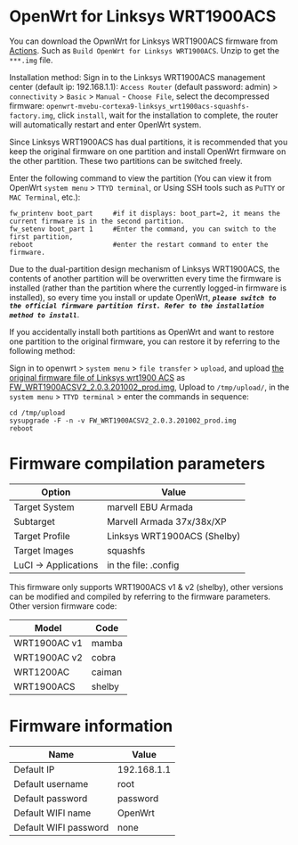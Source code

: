 # OpenWrt for Linksys WRT1900ACS


You can download the OpwnWrt for Linksys WRT1900ACS firmware from [Actions](https://github.com/ophub/op/actions). Such as ` Build OpenWrt for Linksys WRT1900ACS `. Unzip to get the `***.img` file.

Installation method: Sign in to the Linksys WRT1900ACS management center (default ip: 192.168.1.1): `Access Router` (default password: admin) > `connectivity` > `Basic` > `Manual` - `Choose File`, select the decompressed firmware: `openwrt-mvebu-cortexa9-linksys_wrt1900acs-squashfs-factory.img`, click `install`, wait for the installation to complete, the router will automatically restart and enter OpenWrt system.

Since Linksys WRT1900ACS has dual partitions, it is recommended that you keep the original firmware on one partition and install OpenWrt firmware on the other partition. These two partitions can be switched freely.

Enter the following command to view the partition (You can view it from OpenWrt `system menu` > `TTYD terminal`, or Using SSH tools such as `PuTTY` or `MAC Terminal`, etc.): 
```shell script
fw_printenv boot_part     #if it displays: boot_part=2, it means the current firmware is in the second partition. 
fw_setenv boot_part 1     #Enter the command, you can switch to the first partition,  
reboot                    #enter the restart command to enter the firmware.
````

Due to the dual-partition design mechanism of Linksys WRT1900ACS, the contents of another partition will be overwritten every time the firmware is installed (rather than the partition where the currently logged-in firmware is installed), so every time you install or update OpenWrt, ***` please switch to the official firmware partition first. Refer to the installation method to install `***.

If you accidentally install both partitions as OpenWrt and want to restore one partition to the original firmware, you can restore it by referring to the following method:

Sign in to openwrt > `system menu` > `file transfer` > `upload`, and upload [the original firmware file of Linksys wrt1900 ACS](https://www.linksys.com/us/support-article?articleNum=165487) as [FW_WRT1900ACSV2_2.0.3.201002_prod.img](https://downloads.linksys.com/support/assets/firmware/FW_WRT1900ACSV2_2.0.3.201002_prod.img), 
Upload to `/tmp/upload/`, in the `system menu` > `TTYD terminal` > enter the commands in sequence:
```shell script
cd /tmp/upload
sysupgrade -F -n -v FW_WRT1900ACSV2_2.0.3.201002_prod.img
reboot
````


# Firmware compilation parameters

| Option | Value |
| ---- | ---- |
| Target System | marvell EBU Armada |
| Subtarget | Marvell Armada 37x/38x/XP |
| Target Profile | Linksys WRT1900ACS (Shelby) |
| Target Images | squashfs |
| LuCI -> Applications | in the file: .config |



This firmware only supports WRT1900ACS v1 & v2 (shelby), other versions can be modified and compiled by referring to the firmware parameters. Other version firmware code:

| Model | Code |
| ---- | ---- |
| WRT1900AC v1 | mamba |
| WRT1900AC v2 | cobra |
| WRT1200AC | caiman |
| WRT1900ACS | shelby |



# Firmware information

| Name | Value |
| ---- | ---- |
| Default IP | 192.168.1.1 |
| Default username | root |
| Default password | password |
| Default WIFI name | OpenWrt |
| Default WIFI password | none |
